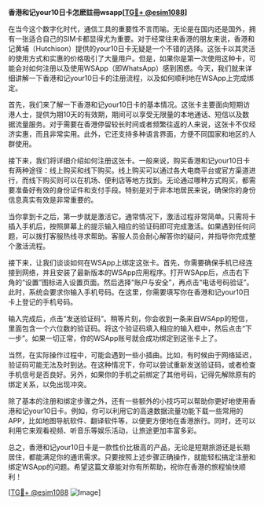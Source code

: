 **香港和记your10日卡怎麽註冊wsapp[[TG💪+ @esim1088](https://t.me/s/esim1088)]**

在当今这个数字化时代，通信工具的重要性不言而喻。无论是在国内还是国外，拥有一张适合自己的SIM卡都显得尤为重要。对于经常往来香港的朋友来说，香港和记黄埔（Hutchison）提供的your10日卡无疑是一个不错的选择。这张卡以其灵活的使用方式和实惠的价格吸引了大量用户。但是，如果你是第一次使用这种卡，可能会对如何注册以及使用WSApp（即WhatsApp）感到困惑。今天，我们就来详细讲解一下香港和记your10日卡的注册流程，以及如何顺利地在WSApp上完成绑定。

首先，我们来了解一下香港和记your10日卡的基本情况。这张卡主要面向短期访港人士，提供为期10天的有效期，期间可以享受无限量的本地通话、短信以及数据流量服务。对于需要在香港停留较长时间或者频繁往返的人来说，这张卡不仅经济实惠，而且非常实用。此外，它还支持多种语言界面，方便不同国家和地区的人群使用。

接下来，我们将详细介绍如何注册这张卡。一般来说，购买香港和记your10日卡有两种途径：线上购买和线下购买。线上购买可以通过各大电商平台或官方渠道进行，而线下购买则可以在机场、便利店等地方找到。无论通过哪种方式购买，都需要准备好有效的身份证件和支付手段。特别是对于非本地居民来说，确保你的身份信息真实有效是非常重要的。

当你拿到卡之后，第一步就是激活它。通常情况下，激活过程非常简单。只需将卡插入手机后，按照屏幕上的提示输入相应的验证码即可完成激活。如果遇到任何问题，可以拨打客服热线寻求帮助。客服人员会耐心解答你的疑问，并指导你完成整个激活流程。

接下来，让我们谈谈如何在WSApp上绑定这张卡。首先，你需要确保手机已经连接到网络，并且安装了最新版本的WSApp应用程序。打开WSApp后，点击右下角的“设置”图标进入设置页面。然后选择“账户与安全”，再点击“电话号码验证”。此时，系统会要求你输入手机号码。在这里，你需要填写你在香港和记your10日卡上登记的手机号码。

输入完成后，点击“发送验证码”。稍等片刻，你会收到一条来自WSApp的短信，里面包含一个六位数的验证码。将这个验证码填入相应的输入框中，然后点击“下一步”。如果一切正常，你的WSApp账号就会成功绑定到这张卡上了。

当然，在实际操作过程中，可能会遇到一些小插曲。比如，有时候由于网络延迟，验证码可能无法及时到达。在这种情况下，你可以尝试重新发送验证码，或者检查手机信号是否良好。另外，如果你的手机之前绑定了其他号码，记得先解除原有的绑定关系，以免出现冲突。

除了基本的注册和绑定步骤之外，还有一些额外的小技巧可以帮助你更好地使用香港和记your10日卡。例如，你可以利用它的高速数据流量功能下载一些常用的APP，比如地图导航软件、翻译软件等，以便更方便地在香港旅行。同时，还可以利用它来观看视频、听音乐等娱乐活动，让旅途更加丰富多彩。

总之，香港和记your10日卡是一款性价比极高的产品，无论是短期旅游还是长期居住，都能满足你的通讯需求。只要按照上述步骤正确操作，就能轻松搞定注册和绑定WSApp的问题。希望这篇文章能对你有所帮助，祝你在香港的旅程愉快顺利！

[[TG💪+ @esim1088](https://t.me/s/esim1088) ![Image](https://i.postimg.cc/4NQfJmqS/Snipaste-2025-05-13-00-14-12.png)]
